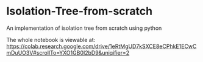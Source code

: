 # Isolation-Tree-from-scratch
An implementation of isolation tree from scratch using python 


The whole notebook is viewable at:
https://colab.research.google.com/drive/1eRtMgUD7kSXCE8eCPhkE1ECwCmDuUO3V#scrollTo=YXO1GB0I2bD9&uniqifier=2
